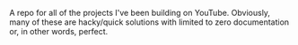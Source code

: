 A repo for all of the projects I've been building on YouTube. Obviously, many of these are hacky/quick solutions with limited to zero documentation or, in other words, perfect. 
